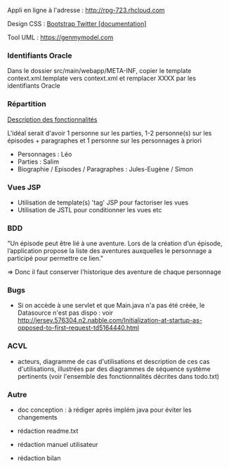 Appli en ligne à l'adresse : http://rpg-723.rhcloud.com

Design CSS : [Bootstrap Twitter [documentation]](http://getbootstrap.com/)

Tool UML : https://genmymodel.com


### Identifiants Oracle

Dans le dossier src/main/webapp/META-INF, copier le template context.xml.template vers context.xml et remplacer XXXX par les identifiants Oracle

### Répartition

[Description des fonctionnalités](https://github.com/leogouttefarde/rpg/blob/master/todo.txt)

L'idéal serait d'avoir 1 personne sur les parties, 1-2 personne(s) sur les épisodes + paragraphes et 1 personne sur les personnages à priori

- Personnages : Léo
- Parties : Salim
- Biographie / Episodes / Paragraphes : Jules-Eugène / Simon


### Vues JSP

- Utilisation de template(s) 'tag' JSP pour factoriser les vues
- Utilisation de JSTL pour conditionner les vues etc


### BDD

"Un épisode peut être lié à une aventure. Lors de la création d’un épisode, l’application propose la liste des aventures auxquelles le personnage a participé pour permettre ce lien."

=> Donc il faut conserver l'historique des aventure de chaque personnage


### Bugs

- Si on accède à une servlet et que Main.java n'a pas été créée, le Datasource n'est pas dispo : voir http://jersey.576304.n2.nabble.com/Initialization-at-startup-as-opposed-to-first-request-td5164440.html


### ACVL

- acteurs, diagramme de cas d'utilisations et description de ces cas d'utilisations, illustrées par des diagrammes de séquence système pertinents (voir l'ensemble des fonctionnalités décrites dans todo.txt)


### Autre

- doc conception : à rédiger après implém java pour éviter les changements

- rédaction readme.txt
- rédaction manuel utilisateur
- rédaction bilan
